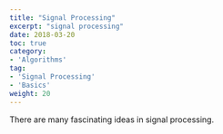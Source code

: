 ```yaml
---
title: "Signal Processing"
excerpt: "signal processing"
date: 2018-03-20
toc: true
category:
- 'Algorithms'
tag:
- 'Signal Processing'
- 'Basics'
weight: 20
---
```


There are many fascinating ideas in signal processing.